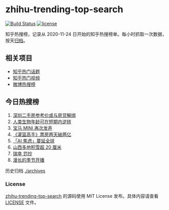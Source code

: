 # zhihu-trending-top-search

[![Build Status](https://github.com/justjavac/zhihu-trending-top-search/workflows/ci/badge.svg?branch=main)](https://github.com/justjavac/zhihu-trending-top-search/actions)
[![license](https://img.shields.io/github/license/justjavac/zhihu-trending-top-search)](https://github.com/justjavac/zhihu-trending-top-search/blob/main/LICENSE)

知乎热搜榜，记录从 2020-11-24 日开始的知乎热搜榜单。每小时抓取一次数据，按天[归档](./archives)。

## 相关项目

- [知乎热门话题](https://github.com/justjavac/zhihu-trending-hot-questions)
- [知乎热门视频](https://github.com/justjavac/zhihu-trending-hot-video)
- [微博热搜榜](https://github.com/justjavac/weibo-trending-hot-search)

## 今日热搜榜

<!-- BEGIN -->
<!-- 最后更新时间 Sun Apr 23 2023 06:06:10 GMT+0800 (China Standard Time) -->

1. [深圳二手房参考价或与房贷解绑](https://www.zhihu.com/search?q=%E6%B7%B1%E5%9C%B3%E4%BA%8C%E6%89%8B%E6%88%BF%E5%8F%82%E8%80%83%E4%BB%B7%E6%88%96%E4%B8%8E%E6%88%BF%E8%B4%B7%E8%A7%A3%E7%BB%91)
1. [人类生物年龄可在短期内逆转](https://www.zhihu.com/search?q=%E4%BA%BA%E7%B1%BB%E7%94%9F%E7%89%A9%E5%B9%B4%E9%BE%84%E5%8F%AF%E5%9C%A8%E7%9F%AD%E6%9C%9F%E5%86%85%E9%80%86%E8%BD%AC)
1. [宝马 MINI 再次发声](https://www.zhihu.com/search?q=%E5%AE%9D%E9%A9%AC%20MINI%20%E5%86%8D%E6%AC%A1%E5%8F%91%E5%A3%B0)
1. [《灌篮高手》票房两天破两亿](https://www.zhihu.com/search?q=%E3%80%8A%E7%81%8C%E7%AF%AE%E9%AB%98%E6%89%8B%E3%80%8B%E7%A5%A8%E6%88%BF%E4%B8%A4%E5%A4%A9%E7%A0%B4%E4%B8%A4%E4%BA%BF)
1. [「AI 焦虑」蔓延全球](https://www.zhihu.com/search?q=%E3%80%8CAI%20%E7%84%A6%E8%99%91%E3%80%8D%E8%94%93%E5%BB%B6%E5%85%A8%E7%90%83)
1. [山西多地积雪超 20 厘米](https://www.zhihu.com/search?q=%E5%B1%B1%E8%A5%BF%E5%A4%9A%E5%9C%B0%E7%A7%AF%E9%9B%AA%E8%B6%85%2020%20%E5%8E%98%E7%B1%B3)
1. [瑞幸 罚抄](https://www.zhihu.com/search?q=%E7%91%9E%E5%B9%B8%20%E7%BD%9A%E6%8A%84)
1. [漫长的季节开播](https://www.zhihu.com/search?q=%E6%BC%AB%E9%95%BF%E7%9A%84%E5%AD%A3%E8%8A%82%E5%BC%80%E6%92%AD)

<!-- END -->

历史归档 [./archives](./archives)

### License

[zhihu-trending-top-search](https://github.com/justjavac/zhihu-trending-top-search) 的源码使用 MIT License
发布。具体内容请查看 [LICENSE](./LICENSE) 文件。
